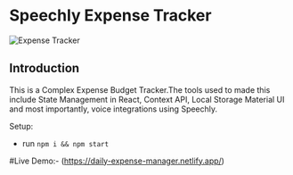 # Speechly Expense Tracker

![Expense Tracker](https://i.ibb.co/VJjj3Kp/Screenshot-2020-12-18-205600.png)

## Introduction

This is a Complex Expense Budget Tracker.The tools used to made this include State Management in React, Context API, Local Storage Material UI and most importantly, voice integrations using Speechly. 

Setup:
- run ```npm i && npm start```

#Live Demo:-
(https://daily-expense-manager.netlify.app/) 
